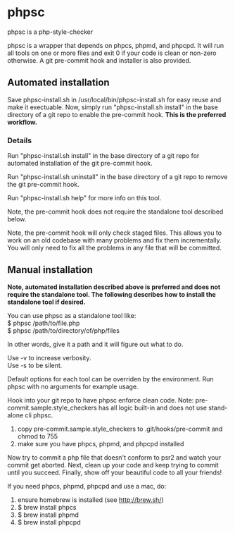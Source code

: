 # phpsc
phpsc is a php-style-checker

phpsc is a wrapper that depends on phpcs, phpmd, and phpcpd.
It will run all tools on one or more files and exit 0 if your code is clean or non-zero otherwise.
A git pre-commit hook and installer is also provided.

## Automated installation

Save phpsc-install.sh in /usr/local/bin/phpsc-install.sh for easy reuse and make it exectuable. Now, simply run "phpsc-install.sh install" in the base directory of a git repo to enable the pre-commit hook. **This is the preferred workflow.**

### Details

Run "phpsc-install.sh install" in the base directory of a git repo for automated installation of the git pre-commit hook.

Run "phpsc-install.sh uninstall" in the base directory of a git repo to remove the git pre-commit hook.

Run "phpsc-install.sh help" for more info on this tool.  

Note, the pre-commit hook does not require the standalone tool described below.

Note, the pre-commit hook will only check staged files. This allows you to work on an old codebase with many problems and fix them incrementally. You will only need to fix all the problems in any file that will be committed.

## Manual installation
**Note, automated installation described above is preferred and does not require the standalone tool. The following describes how to install the standalone tool if desired.**

You can use phpsc as a standalone tool like:  
$ phpsc /path/to/file.php  
$ phpsc /path/to/directory/of/php/files

In other words, give it a path and it will figure out what to do.

Use -v to increase verbosity.  
Use -s to be silent.

Default options for each tool can be overriden by the environment. Run phpsc with no arguments for example usage.

Hook into your git repo to have phpsc enforce clean code. Note: pre-commit.sample.style_checkers has all logic built-in and does not use stand-alone cli phpsc.

1. copy pre-commit.sample.style_checkers to .git/hooks/pre-commit and chmod to 755
2. make sure you have phpcs, phpmd, and phpcpd installed

Now try to commit a php file that doesn't conform to psr2 and watch your commit get aborted.
Next, clean up your code and keep trying to commit until you succeed.
Finally, show off your beautiful code to all your friends!

If you need phpcs, phpmd, phpcpd and use a mac, do:

1. ensure homebrew is installed (see http://brew.sh/)
2. $ brew install phpcs
3. $ brew install phpmd
4. $ brew install phpcpd
